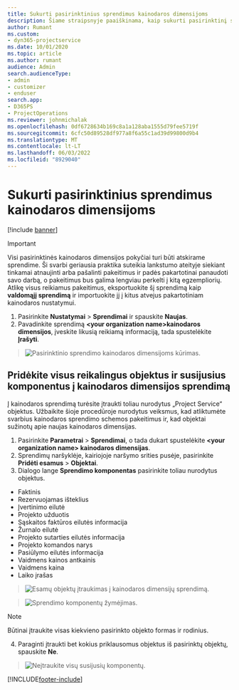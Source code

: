 ```yaml
---
title: Sukurti pasirinktinius sprendimus kainodaros dimensijoms
description: Šiame straipsnyje paaiškinama, kaip sukurti pasirinktinį sprendimą kuriant pasirinktines kainodaros dimensijas.
author: Rumant
ms.custom:
- dyn365-projectservice
ms.date: 10/01/2020
ms.topic: article
ms.author: rumant
audience: Admin
search.audienceType:
- admin
- customizer
- enduser
search.app:
- D365PS
- ProjectOperations
ms.reviewer: johnmichalak
ms.openlocfilehash: 0df6728634b169c8a1a128aba1555d79fee5719f
ms.sourcegitcommit: 6cfc50d89528df977a8f6a55c1ad39d99800d9b4
ms.translationtype: MT
ms.contentlocale: lt-LT
ms.lasthandoff: 06/03/2022
ms.locfileid: "8929040"
---
```

# <a name="create-custom-solutions-for-pricing-dimensions"></a>Sukurti pasirinktinius sprendimus kainodaros dimensijoms

[!include [banner](../includes/psa-now-project-operations.md)]

> [!IMPORTANT]
> Visi pasirinktinės kainodaros dimensijos pokyčiai turi būti atskirame sprendime. Ši svarbi geriausia praktika suteikia lankstumo ateityje siekiant tinkamai atnaujinti arba pašalinti pakeitimus ir padės pakartotinai panaudoti savo darbą, o pakeitimus bus galima lengviau perkelti į kitą egzempliorių. Atlikę visus reikiamus pakeitimus, eksportuokite šį sprendimą kaip **valdomąjį sprendimą** ir importuokite jį į kitus atvejus pakartotiniam kainodaros nustatymui.

1. Pasirinkite **Nustatymai** > **Sprendimai** ir spauskite **Naujas**. 
2. Pavadinkite sprendimą **\<your organization name>kainodaros dimensijos**, įveskite likusią reikiamą informaciją, tada spustelėkite **Įrašyti**.

> ![Pasirinktinio sprendimo kainodaros dimensijoms kūrimas.](media/Creation-of-custom-pricing-dimension-solution.PNG)
  
## <a name="add-all-required-entities-and-related-components-to-the-pricing-dimension-solution"></a>Pridėkite visus reikalingus objektus ir susijusius komponentus į kainodaros dimensijos sprendimą
Į kainodaros sprendimą turėsite įtraukti toliau nurodytus „Project Service“ objektus. Užbaikite šioje procedūroje nurodytus veiksmus, kad atliktumėte svarbius kainodaros sprendimo schemos pakeitimus ir, kad objektai sužinotų apie naujas kainodaros dimensijas.

1. Pasirinkite **Parametrai** > **Sprendimai**, o tada dukart spustelėkite **\<your organization name> kainodaros dimensijas**. 
2. Sprendimų naršyklėje, kairiojoje naršymo srities pusėje, pasirinkite **Pridėti esamus** > **Objektai**.
3. Dialogo lange **Sprendimo komponentas** pasirinkite toliau nurodytus objektus.

- Faktinis
- Rezervuojamas išteklius
- Įvertinimo eilutė
- Projekto užduotis
- Sąskaitos faktūros eilutės informacija
- Žurnalo eilutė
- Projekto sutarties eilutės informacija
- Projekto komandos narys
- Pasiūlymo eilutės informacija
- Vaidmens kainos antkainis
- Vaidmens kaina 
- Laiko įrašas 

> ![Esamų objektų įtraukimas į kainodaros dimensijų sprendimą.](media/Existing-entities-to-PD-solution.png)

> ![Sprendimo komponentų žymėjimas.](media/Dimension-Components.png)

> [!NOTE]
> Būtinai įtraukite visas kiekvieno pasirinkto objekto formas ir rodinius.

4. Paraginti įtraukti bet kokius priklausomus objektus iš pasirinktų objektų, spauskite **Ne**.

> ![Neįtraukite visų susijusių komponentų.](media/Do-not-include-required.png)




[!INCLUDE[footer-include](../includes/footer-banner.md)]
